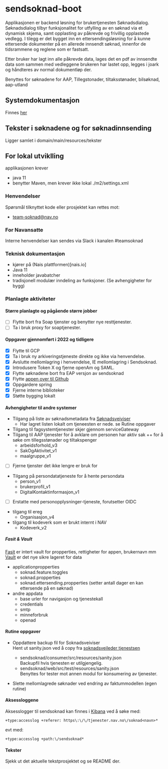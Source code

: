 # sendsoknad-boot
Applikasjonen er backend løsning for brukertjenesten Søknadsdialog.
Søknadsdialog tilbyr funksjonalitet for utfylling av en søknad via et dynamisk skjema, samt opplasting av påkrevde og frivillig opplastede vedlegg.
I tilegg er det bygget inn en ettersendingsløsning for å kunne ettersende dokumenter på en allerede innsendt søknad, innenfor de tidsrammene og reglene som er fastsatt.

Etter bruker har lagt inn alle påkrevde data, lages det en pdf av innsendte data som sammen med vedleggene brukeren har lastet opp, legges i joark og håndteres av normal dokumentløp der.

Benyttes for søknadene for AAP, Tillegstonader, tiltaksstønader, bilsøknad, aap-utland

## Systemdokumentasjon
Finnes [her](docs/README.md)

## Tekster i søknadene og for søknadinnsending
Ligger samlet i domain/main/resources/tekster

## For lokal utviklling
applikasjonen krever 
* java 11
* benytter Maven, men krever ikke lokal ./m2/settings.xml

### Henvendelser
Spørsmål tilknyttet kode eller prosjektet kan rettes mot:
* [team-soknad@nav.no](mailto:team-soknad@nav.no)

### For Navansatte
Interne henvendelser kan sendes via Slack i kanalen #teamsoknad

### Teknisk dokumentasjon
* kjører på (Nais plattformen)[nais.io]
* Java 11
* inneholder javabatcher
* tradisjonell modulær inndeling av funksjoner. (Se avhengigheter for bygg)

### Planlagte aktiviteter
#### Større planlagte og pågående større jobber
- [ ] Flytte bort fra Soap tjenster og benytter nye resttjenester.
- [ ] Ta i bruk proxy for soaptjenester.

#### Oppgaver gjennomført i 2022 og tidligere

- [x] Flytte til GCP
- [x] Ta i bruk ny arkiveringstjeneste direkte og ikke via henvendelse.
- [x] Avslutte mellomlagring i henvendelse, IE mellomlagring i Sendsoknad.
- [x] Introdusere Token X og fjerne openAm og SAML.
- [x] Flytte søknadene bort fra EAP versjon av sendsoknad
- [x] Flytte [appen over til Github](https://github.com/navikt/sendsoknad-boot)
- [x] Oppgardere spring
- [x] Fjerne interne biblioteker
- [x] Støtte bygging lokalt

#### Avhengigheter til andre systemer
* Tilgang på liste av søknadsmetadata fra [Søknadsveiviser](https://tjenester.nav.no/soknadsveiviserproxy/skjemautlisting)
    * Har lagret listen lokalt om tjeneesten er nede. se Rutine oppgaver
* Tilgang til fagsystemtjenester skjer gjennom serviceGateway
* Tilgang til AAP tjenester for å avklare om personen har aktiv sak ++ for å søke om tillegsstønader og tiltakspenger
    * arbeidsforhold_v3
    * SakOgAktivitet_v1
    * maalgruppe_v1
-[ ] Fjerne tjenster det ikke lengre er bruk for
* Tilgang på persondatatjeneste for å hente persondata
    * person_v1
    * brukerprofil_v1
    * DigitalKontaktinformasjon_v1
- [ ] Erstatte med personopplysninger-tjeneste, forutsetter OIDC
* tilgang til ereg
    * Organisasjon_v4
* tilgang til kodeverk som er brukt internt i NAV
    * Kodeverk_v2
##### Fasit & Vault
[Fasit](https://fasit.adeo.no/instances/333523) er intert vault for propperties, rettigheter for appen, brukernavn mm <br  />
[Vault](https://vault.adeo.no/ui/vault/secrets) er det nye sikre lageret for data <br />
* applicationpropperties
    * soknad.feature.toggles
    * soknad.propperties
    * soknad.ettersending.propperties (setter antall dager en kan ettersende på en søknad)
* andre appdata
    * base urler for navigasjon og tjenestekall
    * credentials
    * smtp
    * minneforbruk
    * openad
#### Rutine oppgaver
* Oppdattere backup fil for Soknadsveiviser<br />
  Hent ut sanity.json ved å copy fra [soknadsveileder tjenestsen](https://tjenester.nav.no/soknadsveiviserproxy/skjemautlisting)
    * sendsoknad/consumer/src/resources/sanity.json<br />
      Backupfil hvis tjenesten er utilgjengelig.
    * sendsoknad/web/src/test/resources/sanity.json<br />
      Benyttes for tester mot annen modul for konsumering av tjenester.

* Slette mellomlagrede søknader ved endring av faktummodellen (egen rutine)

#### Aksessloggene
Aksesslogger til sendsoknad kan finnes i [Kibana](https://logs.adeo.no) ved å søke med:
```
+type:accesslog +referer: https\:\/\/tjenester.nav.no\/soknad<navn>*
```
evt med:
```
+type:accesslog +path:\/sendsoknad*
```

#### Tekster
Sjekk ut det aktuelle tekstprosjektet og se README der. 

